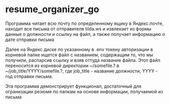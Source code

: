 # resume_organizer_go

Программа читает всю почту по определенному ящику в Яндекс.почте, находит все письма от отправителя tilda.ws и извлекает из формы данные о должности и ссылку на файл, а также получает информацию о дате отправки письма

Далее на Яндекс диске по указанному в .env токену авторизации в корневой папке ищется файл с названием, содержащим то, что мы получили, распарсив ссылку и взяв оттуда название файла. Этот файл переносится из корневой директории ~/somefile.? в ~/job_title/YYYY/somefile.?, где job_title - название должности, YYYY - год отправки письма.

Эта программа демонстрирует функционал, достаточный для огранизации резюме по папкам на основе информации, получаемой из письма
